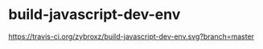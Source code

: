 # build-javascript-dev-env

https://travis-ci.org/zybroxz/build-javascript-dev-env.svg?branch=master
